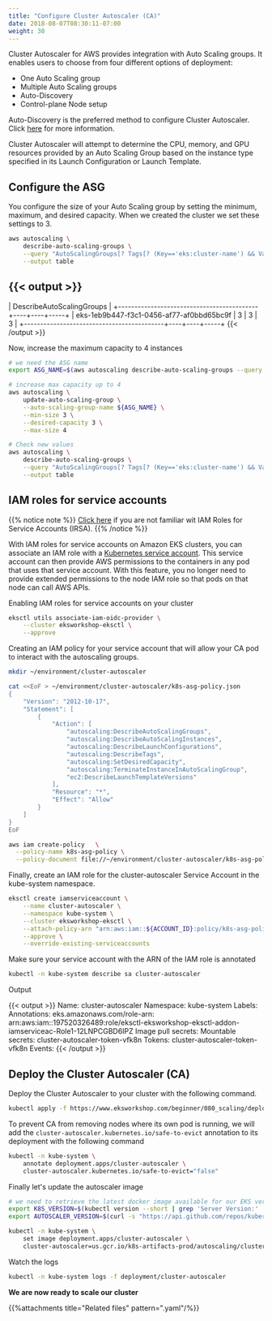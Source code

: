 ```yaml
---
title: "Configure Cluster Autoscaler (CA)"
date: 2018-08-07T08:30:11-07:00
weight: 30
---
```

Cluster Autoscaler for AWS provides integration with Auto Scaling groups. It enables users to choose from four different options of deployment:

* One Auto Scaling group
* Multiple Auto Scaling groups
* Auto-Discovery
* Control-plane Node setup

Auto-Discovery is the preferred method to configure Cluster Autoscaler. Click [here](https://github.com/kubernetes/autoscaler/tree/master/cluster-autoscaler/cloudprovider/aws) for more information.

Cluster Autoscaler will attempt to determine the CPU, memory, and GPU resources provided by an Auto Scaling Group based on the instance type specified in its Launch Configuration or Launch Template.

## Configure the ASG

You configure the size of your Auto Scaling group by setting the minimum, maximum, and desired capacity. When we created the cluster we set these settings to 3.

```bash
aws autoscaling \
    describe-auto-scaling-groups \
    --query "AutoScalingGroups[? Tags[? (Key=='eks:cluster-name') && Value=='eksworkshop-eksctl']].[AutoScalingGroupName, MinSize, MaxSize,DesiredCapacity]" \
    --output table
```

{{< output >}}
-------------------------------------------------------------
|                 DescribeAutoScalingGroups                 |
+-------------------------------------------+----+----+-----+
|  eks-1eb9b447-f3c1-0456-af77-af0bbd65bc9f |  3 |  3 |  3  |
+-------------------------------------------+----+----+-----+
{{< /output >}}

Now, increase the maximum capacity to 4 instances

```bash
# we need the ASG name
export ASG_NAME=$(aws autoscaling describe-auto-scaling-groups --query "AutoScalingGroups[? Tags[? (Key=='eks:cluster-name') && Value=='eksworkshop-eksctl']].AutoScalingGroupName" --output text)

# increase max capacity up to 4
aws autoscaling \
    update-auto-scaling-group \
    --auto-scaling-group-name ${ASG_NAME} \
    --min-size 3 \
    --desired-capacity 3 \
    --max-size 4

# Check new values
aws autoscaling \
    describe-auto-scaling-groups \
    --query "AutoScalingGroups[? Tags[? (Key=='eks:cluster-name') && Value=='eksworkshop-eksctl']].[AutoScalingGroupName, MinSize, MaxSize,DesiredCapacity]" \
    --output table
```

## IAM roles for service accounts

{{% notice note %}}
[Click here](/beginner/110_irsa/) if you are not familiar wit IAM Roles for Service Accounts (IRSA).
{{% /notice %}}

With IAM roles for service accounts on Amazon EKS clusters, you can associate an IAM role with a [Kubernetes service account](https://kubernetes.io/docs/tasks/configure-pod-container/configure-service-account/). This service account can then provide AWS permissions to the containers in any pod that uses that service account. With this feature, you no longer need to provide extended permissions to the node IAM role so that pods on that node can call AWS APIs.

Enabling IAM roles for service accounts on your cluster

```bash
eksctl utils associate-iam-oidc-provider \
    --cluster eksworkshop-eksctl \
    --approve
```

Creating an IAM policy for your service account that will allow your CA pod to interact with the autoscaling groups.

```bash
mkdir ~/environment/cluster-autoscaler

cat <<EoF > ~/environment/cluster-autoscaler/k8s-asg-policy.json
{
    "Version": "2012-10-17",
    "Statement": [
        {
            "Action": [
                "autoscaling:DescribeAutoScalingGroups",
                "autoscaling:DescribeAutoScalingInstances",
                "autoscaling:DescribeLaunchConfigurations",
                "autoscaling:DescribeTags",
                "autoscaling:SetDesiredCapacity",
                "autoscaling:TerminateInstanceInAutoScalingGroup",
                "ec2:DescribeLaunchTemplateVersions"
            ],
            "Resource": "*",
            "Effect": "Allow"
        }
    ]
}
EoF

aws iam create-policy   \
  --policy-name k8s-asg-policy \
  --policy-document file://~/environment/cluster-autoscaler/k8s-asg-policy.json
```

Finally, create an IAM role for the cluster-autoscaler Service Account in the kube-system namespace.

```bash
eksctl create iamserviceaccount \
    --name cluster-autoscaler \
    --namespace kube-system \
    --cluster eksworkshop-eksctl \
    --attach-policy-arn "arn:aws:iam::${ACCOUNT_ID}:policy/k8s-asg-policy" \
    --approve \
    --override-existing-serviceaccounts
```

Make sure your service account with the ARN of the IAM role is annotated

```bash
kubectl -n kube-system describe sa cluster-autoscaler
```

Output

{{< output >}}
Name:                cluster-autoscaler
Namespace:           kube-system
Labels:              <none>
Annotations:         eks.amazonaws.com/role-arn: arn:aws:iam::197520326489:role/eksctl-eksworkshop-eksctl-addon-iamserviceac-Role1-12LNPCGBD6IPZ
Image pull secrets:  <none>
Mountable secrets:   cluster-autoscaler-token-vfk8n
Tokens:              cluster-autoscaler-token-vfk8n
Events:              <none>
{{< /output >}}

## Deploy the Cluster Autoscaler (CA)

Deploy the Cluster Autoscaler to your cluster with the following command.

```bash
kubectl apply -f https://www.eksworkshop.com/beginner/080_scaling/deploy_ca.files/cluster-autoscaler-autodiscover.yaml
```

To prevent CA from removing nodes where its own pod is running, we will add the `cluster-autoscaler.kubernetes.io/safe-to-evict` annotation to its deployment with the following command

```bash
kubectl -n kube-system \
    annotate deployment.apps/cluster-autoscaler \
    cluster-autoscaler.kubernetes.io/safe-to-evict="false"
```

Finally let's update the autoscaler image

```bash
# we need to retrieve the latest docker image available for our EKS version
export K8S_VERSION=$(kubectl version --short | grep 'Server Version:' | sed 's/[^0-9.]*\([0-9.]*\).*/\1/' | cut -d. -f1,2)
export AUTOSCALER_VERSION=$(curl -s "https://api.github.com/repos/kubernetes/autoscaler/releases" | grep '"tag_name":' | sed -s 's/.*-\([0-9][0-9\.]*\).*/\1/' | grep -m1 ${K8S_VERSION})

kubectl -n kube-system \
    set image deployment.apps/cluster-autoscaler \
    cluster-autoscaler=us.gcr.io/k8s-artifacts-prod/autoscaling/cluster-autoscaler:v${AUTOSCALER_VERSION}
```

Watch the logs

```bash
kubectl -n kube-system logs -f deployment/cluster-autoscaler
```

**We are now ready to scale our cluster**

{{%attachments title="Related files" pattern=".yaml"/%}}

